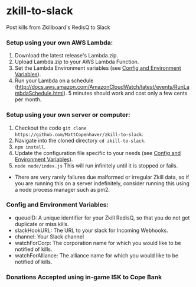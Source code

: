 # zkill-to-slack
Post kills from Zkillboard's RedisQ to Slack

### Setup using your own AWS Lambda:

1. Download the latest release's Lambda.zip.
2. Upload Lambda.zip to your AWS Lambda Function.
3. Set the Lambda Environment variables (see [Config and Environment Variables](#config-and-environment-variables)).
4. Run your Lambda on a schedule (http://docs.aws.amazon.com/AmazonCloudWatch/latest/events/RunLambdaSchedule.html). 5 minutes should work and cost only a few cents per month.

### Setup using your own server or computer:

1. Checkout the code `git clone https://github.com/MattCopenhaver/zkill-to-slack`.
2. Navigate into the cloned directory `cd zkill-to-slack`.
3. `npm install`.
4. Update the configuration file specific to your needs (see [Config and Environment Variables](#config-and-environment-variables)).
5. `node node/index.js` This will run infinitely until it is stopped or fails.  
  * There are very rarely failures due malformed or irregular Zkill data, so if you are running this on a server indefinitely, consider running this using a node process manager such as pm2.

### Config and Environment Variables:
* queueID: A unique identifier for your Zkill RedisQ, so that you do not get duplicate or miss kills.
* slackHookURL: The URL to your slack for Incoming Webhooks.
* channel: Your Slack channel
* watchForCorp: The corporation name for which you would like to be notified of kills.
* watchForAlliance: The alliance name for which you would like to be notified of kills.

### Donations Accepted using in-game ISK to Cope Bank
